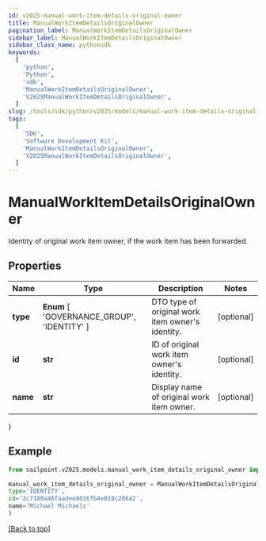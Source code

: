 ```yaml
---
id: v2025-manual-work-item-details-original-owner
title: ManualWorkItemDetailsOriginalOwner
pagination_label: ManualWorkItemDetailsOriginalOwner
sidebar_label: ManualWorkItemDetailsOriginalOwner
sidebar_class_name: pythonsdk
keywords:
  [
    'python',
    'Python',
    'sdk',
    'ManualWorkItemDetailsOriginalOwner',
    'V2025ManualWorkItemDetailsOriginalOwner',
  ]
slug: /tools/sdk/python/v2025/models/manual-work-item-details-original-owner
tags:
  [
    'SDK',
    'Software Development Kit',
    'ManualWorkItemDetailsOriginalOwner',
    'V2025ManualWorkItemDetailsOriginalOwner',
  ]
---
```


# ManualWorkItemDetailsOriginalOwner

Identity of original work item owner, if the work item has been forwarded.

## Properties

| Name | Type | Description | Notes |
| --- | --- | --- | --- |
| **type** | **Enum** [ 'GOVERNANCE_GROUP', 'IDENTITY' ] | DTO type of original work item owner's identity. | [optional] |
| **id** | **str** | ID of original work item owner's identity. | [optional] |
| **name** | **str** | Display name of original work item owner. | [optional] |

}

## Example

```python
from sailpoint.v2025.models.manual_work_item_details_original_owner import ManualWorkItemDetailsOriginalOwner

manual_work_item_details_original_owner = ManualWorkItemDetailsOriginalOwner(
type='IDENTITY',
id='2c7180a46faadee4016fb4e018c20642',
name='Michael Michaels'
)

```

[[Back to top]](#)
